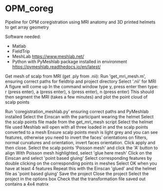 # OPM_coreg
Pipeline for OPM coregistration using MRI anatomy and 3D printed helmets to get array geometry

Software needed:
- Matlab
- FieldTrip
- MeshLab https://www.meshlab.net/ 
- Python with PyMeshlab package installed in environment https://pymeshlab.readthedocs.io/en/latest/

Get mesh of scalp from MRI (get .ply from .nii):
Run 'get_mri_mesh.m', ensuring correct paths for fieldtrip and project directory
Select '.nii' for MRI 
A figure will come up
In the command window type y, press enter then type:
r (press enter), a (press enter), s (press enter), n (press enter)
This should then segment the MRI (takes a few minutes) and plot the point cloud of scalp points

Run 'coregistration_meshlab.py' ensuring correct paths and PyMeshlab installed
Select the Einscan with the participant wearing the helmet
Select the scalp points file made from the get_mri_mesh script
Select the helmet file used
Meshlab will open with all three loaded in and the scalp points converted to a mesh
Ensure scalp points mesh is light grey and you can see features, otherwise you need to invert the faces’ orientations on filters, normal curvatures and orientation, invert faces orientation. Click apply and then close. 
Select the scalp points 'Poisson mesh' and click the 'A' button to align
With Poisson mesh highlighted, select 'glue here mesh'
Click on the Einscan and select 'point based gluing'
Select corresponding features by double clicking on the corresponding points in meshes
Select OK when you have at least 4 features
Repeat this with the Einscan 'glued' and the helmet file as 'point based gluing'
Save the project
Close the project
Select the project in the options box
Check that the transformation file saved out contains a 4x4 matrix

